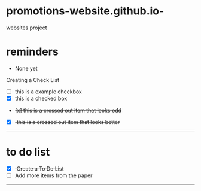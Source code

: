 # promotions-website.github.io-
websites project

# reminders
- None yet

Creating a Check List
- [ ] this is a example checkbox
- [x] this is a checked box
- <del> [x] this is a crossed out item that looks odd </del>
- [x] <del> this is a crossed out item that looks better
---
# to do list
- [x] <del> Create a To Do List </del>
- [ ] Add more items from the paper

---



